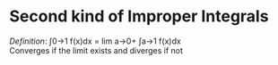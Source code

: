 # Second kind of Improper Integrals

*Definition*: ∫0->1 f(x)dx = lim a->0+ ∫a->1 f(x)dx  
Converges if the limit exists and diverges if not
